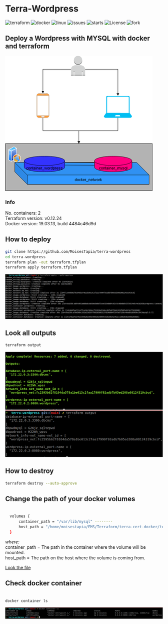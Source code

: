 # Terra-Wordpress

![terraform](https://img.shields.io/badge/Terraform-0.12-blue?style=plastic&logo=terraform)
![docker](https://img.shields.io/badge/Docker-v19.03.12-blue?style=plastic&logo=docker)
![linux](https://img.shields.io/badge/linux-debian_10-informational?style=plastic&logo=linux)
![issues](https://img.shields.io/github/issues/MoisesTapia/terra-wordpress?style=plastic)
![starts](https://img.shields.io/github/stars/MoisesTapia/terra-wordpress?style=plastic)
![License](https://img.shields.io/github/license/MoisesTapia/terra-wordpress?style=plastic)
![fork](https://img.shields.io/github/forks/MoisesTapia/terra-wordpress?color=se&style=plastic)<br>

## Deploy a Wordpress with MYSQL with docker and terraform


![](https://github.com/MoisesTapia/terra-wordpress/blob/main/images/terrawordpress.png)


### Info

No. containers: 2 <br>
Terraform version: v0.12.24 <br>
Docker version: 19.03.13, build 4484c46d9d

## How to deploy

```bash
git clone https://github.com/MoisesTapia/terra-wordpress
cd terra-wordpress
terraform plan -out terraform.tfplan
terraform apply terraform.tfplan
```
![](https://github.com/MoisesTapia/terra-wordpress/blob/main/images/apply.png)

## Look all outputs

```bash
terraform output
```
![](https://github.com/MoisesTapia/terra-wordpress/blob/main/images/output.png)
![](https://github.com/MoisesTapia/terra-wordpress/blob/main/images/terraouput.png)

## How to destroy

```bash
terraform destroy --auto-approve
```

## Change the path of your docker volumes

```bash

  volumes {
      container_path = "/var/lib/mysql" --------
      host_path = "/home/moisestapia/EMS/Terraform/terra-cert-docker/terra-wordpress/database"
  }

```


*where:* <br>
container_path  = The path in the container where the volume will be mounted.<br>
host_path =  The path on the host where the volume is coming from.<br>

[Look the file](https://github.com/MoisesTapia/terra-wordpress/blob/main/container.tf)

## Check docker container

```bash

docker container ls

```
![](https://github.com/MoisesTapia/terra-wordpress/blob/main/images/dockercontainerls.png)
